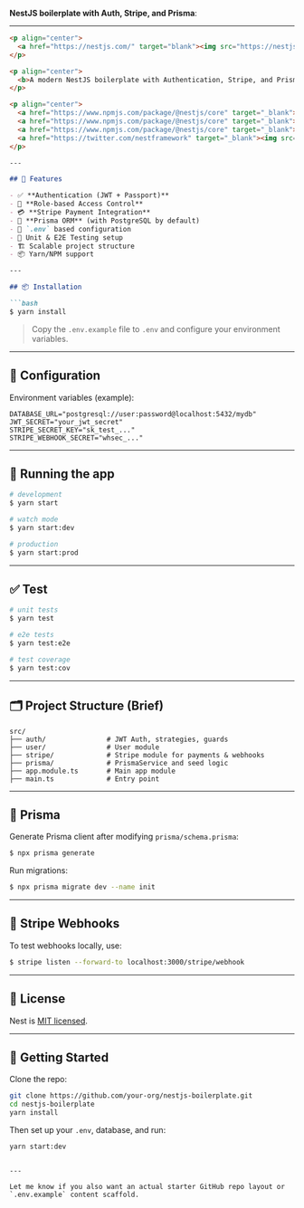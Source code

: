 **NestJS boilerplate with Auth, Stripe, and Prisma**:

---

````markdown
<p align="center">
  <a href="https://nestjs.com/" target="blank"><img src="https://nestjs.com/img/logo-small.svg" width="200" alt="Nest Logo" /></a>
</p>

<p align="center">
  <b>A modern NestJS boilerplate with Authentication, Stripe, and Prisma ORM</b>
</p>

<p align="center">
  <a href="https://www.npmjs.com/package/@nestjs/core" target="_blank"><img src="https://img.shields.io/npm/v/@nestjs/core.svg" alt="NPM Version" /></a>
  <a href="https://www.npmjs.com/package/@nestjs/core" target="_blank"><img src="https://img.shields.io/npm/l/@nestjs/core.svg" alt="License" /></a>
  <a href="https://www.npmjs.com/package/@nestjs/core" target="_blank"><img src="https://img.shields.io/npm/dm/@nestjs/core.svg" alt="Downloads" /></a>
  <a href="https://twitter.com/nestframework" target="_blank"><img src="https://img.shields.io/twitter/follow/nestframework.svg?style=social&label=Follow" /></a>
</p>

---

## 🚀 Features

- ✅ **Authentication (JWT + Passport)**
- 🔐 **Role-based Access Control**
- 💳 **Stripe Payment Integration**
- 🧬 **Prisma ORM** (with PostgreSQL by default)
- 🌱 `.env` based configuration
- 🧪 Unit & E2E Testing setup
- 🏗 Scalable project structure
- 📦 Yarn/NPM support

---

## 📦 Installation

```bash
$ yarn install
````

> Copy the `.env.example` file to `.env` and configure your environment variables.

---

## 🔧 Configuration

Environment variables (example):

```env
DATABASE_URL="postgresql://user:password@localhost:5432/mydb"
JWT_SECRET="your_jwt_secret"
STRIPE_SECRET_KEY="sk_test_..."
STRIPE_WEBHOOK_SECRET="whsec_..."
```

---

## 🏃 Running the app

```bash
# development
$ yarn start

# watch mode
$ yarn start:dev

# production
$ yarn start:prod
```

---

## ✅ Test

```bash
# unit tests
$ yarn test

# e2e tests
$ yarn test:e2e

# test coverage
$ yarn test:cov
```

---

## 🗂 Project Structure (Brief)

```
src/
├── auth/               # JWT Auth, strategies, guards
├── user/               # User module
├── stripe/             # Stripe module for payments & webhooks
├── prisma/             # PrismaService and seed logic
├── app.module.ts       # Main app module
├── main.ts             # Entry point
```

---

## 🧱 Prisma

Generate Prisma client after modifying `prisma/schema.prisma`:

```bash
$ npx prisma generate
```

Run migrations:

```bash
$ npx prisma migrate dev --name init
```

---

## 🧾 Stripe Webhooks

To test webhooks locally, use:

```bash
$ stripe listen --forward-to localhost:3000/stripe/webhook
```

---

## 📄 License

Nest is [MIT licensed](LICENSE).

---

## 🏁 Getting Started

Clone the repo:

```bash
git clone https://github.com/your-org/nestjs-boilerplate.git
cd nestjs-boilerplate
yarn install
```

Then set up your `.env`, database, and run:

```bash
yarn start:dev
```

```

---

Let me know if you also want an actual starter GitHub repo layout or `.env.example` content scaffold.
```
